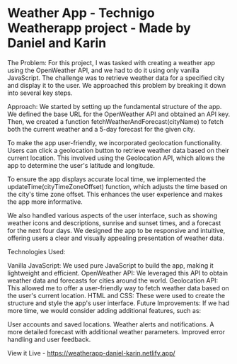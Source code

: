 # Weather App - Technigo Weatherapp project - Made by Daniel and Karin

The Problem:
For this project, I was tasked with creating a weather app using the OpenWeather API, and we had to do it using only vanilla JavaScript. The challenge was to retrieve weather data for a specified city and display it to the user. We approached this problem by breaking it down into several key steps.

Approach:
We started by setting up the fundamental structure of the app. We defined the base URL for the OpenWeather API and obtained an API key. Then, we created a function fetchWeatherAndForecast(cityName) to fetch both the current weather and a 5-day forecast for the given city.

To make the app user-friendly, we incorporated geolocation functionality. Users can click a geolocation button to retrieve weather data based on their current location. This involved using the Geolocation API, which allows the app to determine the user's latitude and longitude.

To ensure the app displays accurate local time, we implemented the updateTime(cityTimeZoneOffset) function, which adjusts the time based on the city's time zone offset. This enhances the user experience and makes the app more informative.

We also handled various aspects of the user interface, such as showing weather icons and descriptions, sunrise and sunset times, and a forecast for the next four days. We designed the app to be responsive and intuitive, offering users a clear and visually appealing presentation of weather data.

Technologies Used:

Vanilla JavaScript: We used pure JavaScript to build the app, making it lightweight and efficient.
OpenWeather API: We leveraged this API to obtain weather data and forecasts for cities around the world.
Geolocation API: This allowed me to offer a user-friendly way to fetch weather data based on the user's current location.
HTML and CSS: These were used to create the structure and style the app's user interface.
Future Improvements:
If we had more time, we would consider adding additional features, such as:

User accounts and saved locations.
Weather alerts and notifications.
A more detailed forecast with additional weather parameters.
Improved error handling and user feedback.


View it Live - https://weatherapp-daniel-karin.netlify.app/
